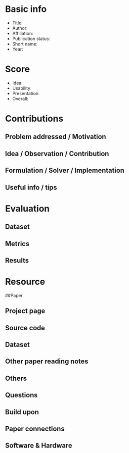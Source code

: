 # Basic info
- Title: 
- Author: 
- Affiliation: 
- Publication status: 
- Short name: 
- Year: 

# Score
- Idea: 
- Usability: 
- Presentation: 
- Overall: 

# Contributions
## Problem addressed / Motivation


## Idea / Observation / Contribution


## Formulation / Solver / Implementation


## Useful info / tips


# Evaluation
## Dataset


## Metrics


## Results


# Resource
##Paper


## Project page


## Source code


## Dataset


## Other paper reading notes


## Others


## Questions


## Build upon


## Paper connections


## Software & Hardware

